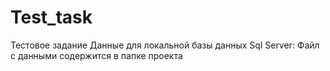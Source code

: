 # Test_task
Тестовое задание
Данные для локальной базы данных Sql Server:
Файл с данными содержится в папке проекта
